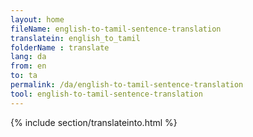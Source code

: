```yaml
---
layout: home
fileName: english-to-tamil-sentence-translation
translatein: english_to_tamil
folderName : translate
lang: da
from: en
to: ta
permalink: /da/english-to-tamil-sentence-translation
tool: english-to-tamil-sentence-translation
---
```

{% include section/translateinto.html %}